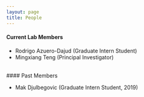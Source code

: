 ```yaml
---
layout: page
title: People
---
```


#### Current Lab Members

- Rodrigo Azuero-Dajud (Graduate Intern Student)
- Mingxiang Teng (Principal Investigator)

<br>
#### Past Members

- Mak Djulbegovic (Graduate Intern Student, 2019)
